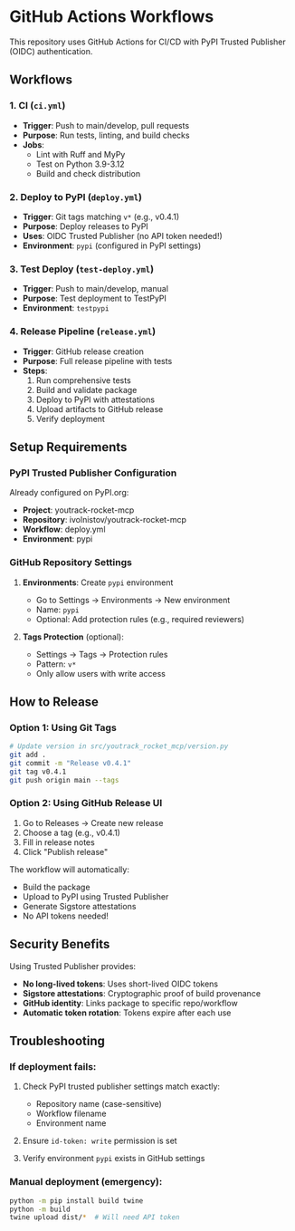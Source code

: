 # GitHub Actions Workflows

This repository uses GitHub Actions for CI/CD with PyPI Trusted Publisher (OIDC) authentication.

## Workflows

### 1. CI (`ci.yml`)
- **Trigger**: Push to main/develop, pull requests
- **Purpose**: Run tests, linting, and build checks
- **Jobs**:
  - Lint with Ruff and MyPy
  - Test on Python 3.9-3.12
  - Build and check distribution

### 2. Deploy to PyPI (`deploy.yml`)
- **Trigger**: Git tags matching `v*` (e.g., v0.4.1)
- **Purpose**: Deploy releases to PyPI
- **Uses**: OIDC Trusted Publisher (no API token needed!)
- **Environment**: `pypi` (configured in PyPI settings)

### 3. Test Deploy (`test-deploy.yml`)
- **Trigger**: Push to main/develop, manual
- **Purpose**: Test deployment to TestPyPI
- **Environment**: `testpypi`

### 4. Release Pipeline (`release.yml`)
- **Trigger**: GitHub release creation
- **Purpose**: Full release pipeline with tests
- **Steps**:
  1. Run comprehensive tests
  2. Build and validate package
  3. Deploy to PyPI with attestations
  4. Upload artifacts to GitHub release
  5. Verify deployment

## Setup Requirements

### PyPI Trusted Publisher Configuration

Already configured on PyPI.org:
- **Project**: youtrack-rocket-mcp
- **Repository**: ivolnistov/youtrack-rocket-mcp
- **Workflow**: deploy.yml
- **Environment**: pypi

### GitHub Repository Settings

1. **Environments**: Create `pypi` environment
   - Go to Settings → Environments → New environment
   - Name: `pypi`
   - Optional: Add protection rules (e.g., required reviewers)

2. **Tags Protection** (optional):
   - Settings → Tags → Protection rules
   - Pattern: `v*`
   - Only allow users with write access

## How to Release

### Option 1: Using Git Tags
```bash
# Update version in src/youtrack_rocket_mcp/version.py
git add .
git commit -m "Release v0.4.1"
git tag v0.4.1
git push origin main --tags
```

### Option 2: Using GitHub Release UI
1. Go to Releases → Create new release
2. Choose a tag (e.g., v0.4.1)
3. Fill in release notes
4. Click "Publish release"

The workflow will automatically:
- Build the package
- Upload to PyPI using Trusted Publisher
- Generate Sigstore attestations
- No API tokens needed!

## Security Benefits

Using Trusted Publisher provides:
- **No long-lived tokens**: Uses short-lived OIDC tokens
- **Sigstore attestations**: Cryptographic proof of build provenance
- **GitHub identity**: Links package to specific repo/workflow
- **Automatic token rotation**: Tokens expire after each use

## Troubleshooting

### If deployment fails:
1. Check PyPI trusted publisher settings match exactly:
   - Repository name (case-sensitive)
   - Workflow filename
   - Environment name

2. Ensure `id-token: write` permission is set

3. Verify environment `pypi` exists in GitHub settings

### Manual deployment (emergency):
```bash
python -m pip install build twine
python -m build
twine upload dist/*  # Will need API token
```